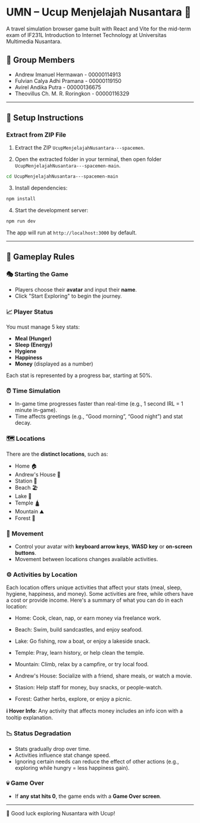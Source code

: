 # UMN – Ucup Menjelajah Nusantara 🧭

A travel simulation browser game built with React and Vite for the mid-term exam of IF231L Introduction to Internet Technology at Universitas Multimedia Nusantara.

## 👥 Group Members

- Andrew Imanuel Hermawan - 00000114913
- Fulvian Calya Adhi Pramana - 00000119150
- Avirel Andika Putra - 00000136675
- Theovillus Ch. M. R. Roringkon - 00000116329

---

## 🚀 Setup Instructions

### Extract from ZIP File

1. Extract the ZIP `UcupMenjelajahNusantara---spacemen`.

2. Open the extracted folder in your terminal, then open folder `UcupMenjelajahNusantara---spacemen-main`.
```bash
cd UcupMenjelajahNusantara---spacemen-main
```

3. Install dependencies:
```bash
npm install
```

4. Start the development server:
```bash
npm run dev
```

The app will run at `http://localhost:3000` by default.

---

## 🔹 Gameplay Rules

### 🎭 Starting the Game
- Players choose their **avatar** and input their **name**.
- Click "Start Exploring" to begin the journey.

### 📈 Player Status
You must manage 5 key stats:
- **Meal (Hunger)**
- **Sleep (Energy)**
- **Hygiene**
- **Happiness**
- **Money** (displayed as a number)

Each stat is represented by a progress bar, starting at 50%.

### ⏰ Time Simulation
- In-game time progresses faster than real-time (e.g., 1 second IRL = 1 minute in-game).
- Time affects greetings (e.g., “Good morning”, “Good night”) and stat decay.

### 🗺 Locations
There are the **distinct locations**, such as:
- Home 🏠
- Andrew's House 🏡
- Station 🚉
- Beach 🏖️
- Lake 🦢
- Temple 🛕
- Mountain ⛰️
- Forest 🌲

### 🧐 Movement
- Control your avatar with **keyboard arrow keys**, **WASD key** or **on-screen buttons**.
- Movement between locations changes available activities.

### ⚙ Activities by Location
Each location offers unique activities that affect your stats (meal, sleep, hygiene, happiness, and money). Some activities are free, while others have a cost or provide income. Here's a summary of what you can do in each location:

- Home: Cook, clean, nap, or earn money via freelance work.

- Beach: Swim, build sandcastles, and enjoy seafood.

- Lake: Go fishing, row a boat, or enjoy a lakeside snack.

- Temple: Pray, learn history, or help clean the temple.

- Mountain: Climb, relax by a campfire, or try local food.

- Andrew's House: Socialize with a friend, share meals, or watch a movie.

- Stasion: Help staff for money, buy snacks, or people-watch.

- Forest: Gather herbs, explore, or enjoy a picnic.

**ℹ Hover Info**: Any activity that affects money includes an info icon with a tooltip explanation.

### 📉 Status Degradation
- Stats gradually drop over time.
- Activities influence stat change speed.
- Ignoring certain needs can reduce the effect of other actions (e.g., exploring while hungry = less happiness gain).

### 💀 Game Over
- If **any stat hits 0**, the game ends with a **Game Over screen**.

---

🧠 Good luck exploring Nusantara with Ucup!

